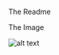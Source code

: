 The Readme

The Image

![alt text](https://encrypted-tbn0.gstatic.com/images?q=tbn:ANd9GcSQ1ipeQbFseUM_GzxwMoQj45w9HtAnu4eu5w&s)
